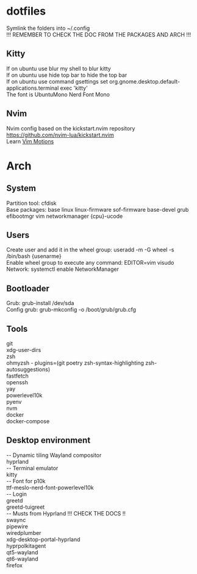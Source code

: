 # dotfiles
Symlink the folders into ~/.config  
!!! REMEMBER TO CHECK THE DOC FROM THE PACKAGES AND ARCH !!!  

## Kitty
If on ubuntu use blur my shell to blur kitty  
If on ubuntu use hide top bar to hide the top bar  
If on ubuntu use command gsettings set org.gnome.desktop.default-applications.terminal exec 'kitty'  
The font is UbuntuMono Nerd Font Mono

## Nvim
Nvim config based on the kickstart.nvim repository https://github.com/nvim-lua/kickstart.nvim  
Learn [Vim Motions](https://www.barbarianmeetscoding.com/boost-your-coding-fu-with-vscode-and-vim/moving-blazingly-fast-with-the-core-vim-motions/)  


# Arch
## System  
Partition tool: cfdisk  
Base packages: base linux linux-firmware sof-firmware base-devel grub efibootmgr vim networkmanager {cpu}-ucode  
## Users  
Create user and add it in the wheel group: useradd -m -G wheel -s /bin/bash {usenarme}  
Enable wheel group to execute any command: EDITOR=vim visudo  
Network: systemctl enable NetworkManager  
## Bootloader  
Grub: grub-install /dev/sda  
Config grub: grub-mkconfig -o /boot/grub/grub.cfg
## Tools  
git  
xdg-user-dirs  
zsh  
ohmyzsh - plugins=(git poetry zsh-syntax-highlighting zsh-autosuggestions)  
fastfetch  
openssh  
yay  
powerlevel10k  
pyenv  
nvm  
docker  
docker-compose  
## Desktop environment
--  Dynamic tiling Wayland compositor  
hyprland  
-- Terminal emulator  
kitty  
-- Font for p10k  
ttf-meslo-nerd-font-powerlevel10k  
-- Login  
greetd  
greetd-tuigreet  
-- Musts from Hyprland !!! CHECK THE DOCS !!  
swaync  
pipewire  
wiredplumber  
xdg-desktop-portal-hyprland  
hyprpolkitagent  
qt5-wayland  
qt6-wayland  
firefox   

